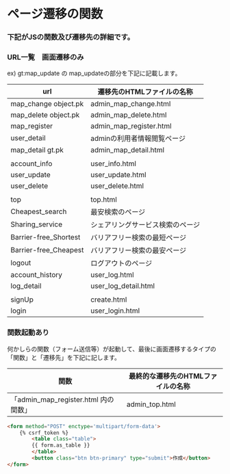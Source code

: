 # ページ遷移の関数

### 下記がJSの関数及び遷移先の詳細です。

### URL一覧　画面遷移のみ

ex) gt:map_update の map_updateの部分を下記に記載します。

| url                    | 遷移先のHTMLファイルの名称          |
| ---------------------- | ---------------------------------- |
| map_change  object.pk  | admin_map_change.html              |
| map_delete  object.pk  | admin_map_delete.html              |
| map_register           | admin_map_register.html            |
| user_detail            | adminの利用者情報閲覧ページ         |
| map_detail   gt.pk     | admin_map_detail.html              |
|                        |                                    |
| account_info           | user_info.html                     |
| user_update            | user_update.html                   |
| user_delete            | user_delete.html                   |
|                        |                                    |
| top                    | top.html                           |
| Cheapest_search        | 最安検索のページ                    |
| Sharing_service        | シェアリングサービス検索のページ     |
| Barrier-free_Shortest  | バリアフリー検索の最短ページ         |
| Barrier-free_Cheapest  | バリアフリー検索の最安ページ         |
| logout                 | ログアウトのページ                  |
| account_history        | user_log.html　                    |
| log_detail             | user_log_detail.html               |
|                        |                                    |
| signUp                 | create.html                        |
| login                  | user_login.html                    |



### 関数起動あり

何かしらの関数（フォーム送信等）が起動して、最後に画面遷移するタイプの「関数」と「遷移先」を下記に記します。

| 関数                    | 最終的な遷移先のHTMLファイルの名称         |
| ----------------------- | ----------------------------------------- |
| 「admin_map_register.html 内の関数」 |  admin_top.html              |

```HTML
<form method="POST" enctype='multipart/form-data'>
    {% csrf_token %}
        <table class="table">
        {{ form.as_table }}
        </table>
        <button class="btn btn-primary" type="submit">作成</button>
</form>
```

